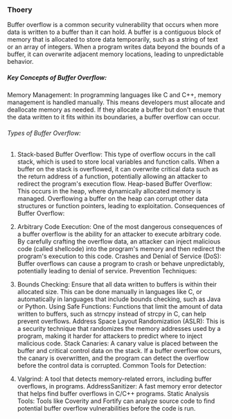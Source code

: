 ### Thoery
Buffer overflow is a common security vulnerability that occurs when more data is written to a buffer than it can hold. A buffer is a contiguous block of memory that is allocated to store data temporarily, such as a string of text or an array of integers. When a program writes data beyond the bounds of a buffer, it can overwrite adjacent memory locations, leading to unpredictable behavior.

##### Key Concepts of Buffer Overflow:
Memory Management: In programming languages like C and C++, memory management is handled manually. This means developers must allocate and deallocate memory as needed. If they allocate a buffer but don't ensure that the data written to it fits within its boundaries, a buffer overflow can occur.

###### Types of Buffer Overflow:

1. Stack-based Buffer Overflow: This type of overflow occurs in the call stack, which is used to store local variables and function calls. When a buffer on the stack is overflowed, it can overwrite critical data such as the return address of a function, potentially allowing an attacker to redirect the program's execution flow.
Heap-based Buffer Overflow: This occurs in the heap, where dynamically allocated memory is managed. Overflowing a buffer on the heap can corrupt other data structures or function pointers, leading to exploitation.
Consequences of Buffer Overflow:

2. Arbitrary Code Execution: One of the most dangerous consequences of a buffer overflow is the ability for an attacker to execute arbitrary code. By carefully crafting the overflow data, an attacker can inject malicious code (called shellcode) into the program's memory and then redirect the program's execution to this code.
Crashes and Denial of Service (DoS): Buffer overflows can cause a program to crash or behave unpredictably, potentially leading to denial of service.
Prevention Techniques:

3. Bounds Checking: Ensure that all data written to buffers is within their allocated size. This can be done manually in languages like C, or automatically in languages that include bounds checking, such as Java or Python.
Using Safe Functions: Functions that limit the amount of data written to buffers, such as strncpy instead of strcpy in C, can help prevent overflows.
Address Space Layout Randomization (ASLR): This is a security technique that randomizes the memory addresses used by a program, making it harder for attackers to predict where to inject malicious code.
Stack Canaries: A canary value is placed between the buffer and critical control data on the stack. If a buffer overflow occurs, the canary is overwritten, and the program can detect the overflow before the control data is corrupted.
Common Tools for Detection:

4. Valgrind: A tool that detects memory-related errors, including buffer overflows, in programs.
AddressSanitizer: A fast memory error detector that helps find buffer overflows in C/C++ programs.
Static Analysis Tools: Tools like Coverity and Fortify can analyze source code to find potential buffer overflow vulnerabilities before the code is run.